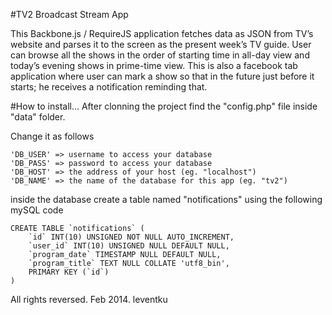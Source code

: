 #TV2 Broadcast Stream App

This Backbone.js / RequireJS application fetches data as JSON from TV’s website and parses it to the screen as the present week’s TV guide. User can browse all the shows in the order of starting time in all-day view and today’s evening shows in prime-time view. This is also a facebook tab application where user can mark a show so that in the future just before it starts; he receives a notification reminding that.

#How to install...
After clonning the project find the "config.php" file inside "data" folder.

Change it as follows

	'DB_USER' => username to access your database
	'DB_PASS' => password to access your database
	'DB_HOST' => the address of your host (eg. "localhost")
	'DB_NAME' => the name of the database for this app (eg. "tv2")

inside the database create a table named "notifications" using the following mySQL code

	CREATE TABLE `notifications` (
		`id` INT(10) UNSIGNED NOT NULL AUTO_INCREMENT,
		`user_id` INT(10) UNSIGNED NULL DEFAULT NULL,
		`program_date` TIMESTAMP NULL DEFAULT NULL,
		`program_title` TEXT NULL COLLATE 'utf8_bin',
		PRIMARY KEY (`id`)
	)

All rights reversed. Feb 2014. leventku